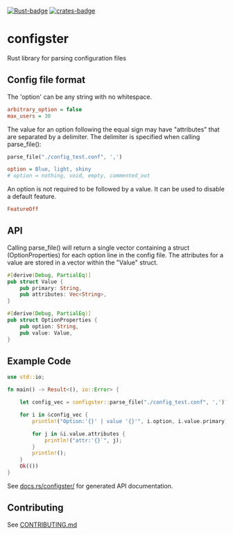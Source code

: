 [![Rust-badge]][Rust-url]
[![crates-badge]][crates-url]

[Rust-badge]: https://github.com/theimpossibleastronaut/configster/actions/workflows/rust.yml/badge.svg
[Rust-url]: https://github.com/theimpossibleastronaut/configster/actions/workflows/rust.yml
[crates-badge]: https://img.shields.io/crates/v/configster.svg
[crates-url]: https://crates.io/crates/configster

# configster

Rust library for parsing configuration files

## Config file format

The 'option' can be any string with no whitespace.

```ini
arbitrary_option = false
max_users = 30
```

The value for an option following the equal sign may have "attributes"
that are separated by a delimiter. The delimiter is specified when
calling parse_file():

```rust
parse_file("./config_test.conf", ',')
```

```ini
option = Blue, light, shiny
# option = nothing, void, empty, commented_out
```

An option is not required to be followed by a value. It can be used to disable a default feature.

```ini
FeatureOff
```

## API

Calling parse_file() will return a single vector containing a struct
(OptionProperties) for each option line in the config file. The
attributes for a value are stored in a vector within the "Value"
struct.

```rust
#[derive(Debug, PartialEq)]
pub struct Value {
    pub primary: String,
    pub attributes: Vec<String>,
}

#[derive(Debug, PartialEq)]
pub struct OptionProperties {
    pub option: String,
    pub value: Value,
}
```

## Example Code

```rust
use std::io;

fn main() -> Result<(), io::Error> {

    let config_vec = configster::parse_file("./config_test.conf", ',')?;

    for i in &config_vec {
        println!("Option:'{}' | value '{}'", i.option, i.value.primary);

        for j in &i.value.attributes {
            println!("attr:'{}`", j);
        }
        println!();
    }
    Ok(())
}
```

See [docs.rs/configster/](https://docs.rs/configster/)
for generated API documentation.

## Contributing

See [CONTRIBUTING.md](https://github.com/theimpossibleastronaut/configster/CONTRIBUTING.md)
